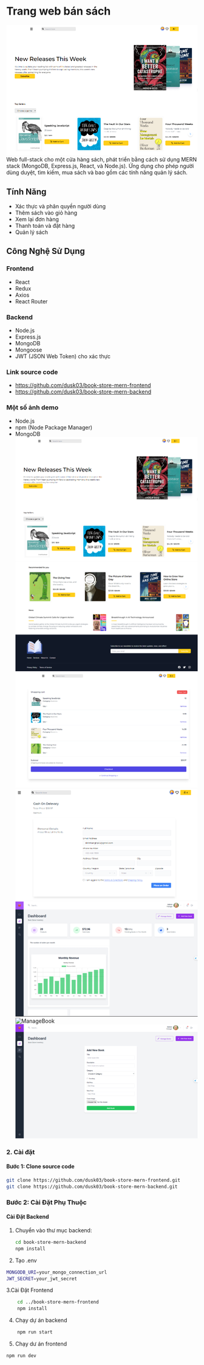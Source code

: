 # Trang web bán sách
![Home](/demo/Home.png)
Web full-stack cho một cửa hàng sách, phát triển bằng cách sử dụng MERN stack (MongoDB, Express.js, React, và Node.js). Ứng dụng cho phép người dùng duyệt, tìm kiếm, mua sách và bao gồm các tính năng quản lý sách.

## Tính Năng

- Xác thực và phân quyền người dùng
- Thêm sách vào giỏ hàng
- Xem lại đơn hàng
- Thanh toán và đặt hàng
- Quản lý sách

## Công Nghệ Sử Dụng

### Frontend

- React
- Redux
- Axios
- React Router

### Backend

- Node.js
- Express.js
- MongoDB
- Mongoose
- JWT (JSON Web Token) cho xác thực

### Link source code
- https://github.com/dusk03/book-store-mern-frontend
- https://github.com/dusk03/book-store-mern-backend
### Một số ảnh demo
- Node.js
- npm (Node Package Manager)
- MongoDB
![Home](/demo/Home.png)
![Footer](/demo/Footer.png)
![Cart](/demo/Cart.png)
![Checkout](/demo/Checkout.png)
![Admin](/demo/Admin.png)
![ManageBook](/demo/ManageBook.png)
![AddNewBook](/demo/AddNewBook.png)


### 2. Cài đặt

#### Bước 1: Clone source code

```bash
git clone https://github.com/dusk03/book-store-mern-frontend.git
git clone https://github.com/dusk03/book-store-mern-backend.git
```
### Bước 2: Cài Đặt Phụ Thuộc

#### Cài Đặt Backend

1. Chuyển vào thư mục backend:

   ```bash
   cd book-store-mern-backend
   npm install
2. Tạo .env
  ```bash
  MONGODB_URI=your_mongo_connection_url
  JWT_SECRET=your_jwt_secret
```

3.Cài Đặt Frontend
```bash
    cd ../book-store-mern-frontend
    npm install
```
4. Chạy dự án backend
  ```bash
      npm run start
```
5. Chạy dư án frontend
```bash
npm run dev
```

  




